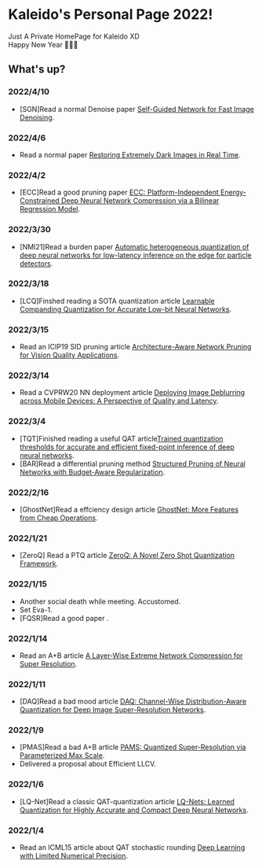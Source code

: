 # Kaleido's Personal Page 2022!  

Just A Private HomePage for Kaleido XD  
Happy New Year 🥳🥳🥳   

## What's up?  
### 2022/4/10  
* [SGN]Read a normal Denoise paper [Self-Guided Network for Fast Image Denoising]().  

### 2022/4/6  
* Read a normal paper [Restoring Extremely Dark Images in Real Time]().  

### 2022/4/2  
* [ECC]Read a good pruning paper [ECC: Platform-Independent Energy-Constrained Deep Neural Network Compression via a Bilinear Regression Model]().  

### 2022/3/30  
* [NMI21]Read a burden paper [Automatic heterogeneous quantization of deep neural networks for low-latency inference on the edge for particle detectors]().  

### 2022/3/18  
* [LCQ]Finshed reading a SOTA quantization article [Learnable Companding Quantization for Accurate Low-bit Neural Networks]().  

### 2022/3/15 
* Read an ICIP19 SID pruning article [Architecture-Aware Network Pruning for Vision Quality Applications]().  

### 2022/3/14  
* Read a CVPRW20 NN deployment article [Deploying Image Deblurring across Mobile Devices: A Perspective of Quality and Latency]().  

### 2022/3/4  
* [TQT]Finished reading a useful QAT article[Trained quantization thresholds for accurate and efficient fixed-point inference of deep neural networks]().  
* [BAR]Read a differential pruning method [Structured Pruning of Neural Networks with Budget-Aware Regularization]().  

### 2022/2/16  
* [GhostNet]Read a effciency design article [GhostNet: More Features from Cheap Operations]().  

### 2022/1/21  
* [ZeroQ] Read a PTQ article [ZeroQ: A Novel Zero Shot Quantization Framework]().  

### 2022/1/15  
* Another social death while meeting. Accustomed.  
* Set Eva-1.  
* [FQSR]Read a good paper []().  

### 2022/1/14  
* Read an A+B article [A Layer-Wise Extreme Network Compression for Super Resolution]().  

### 2022/1/11  
* [DAQ]Read a bad mood article [DAQ: Channel-Wise Distribution-Aware Quantization for Deep Image Super-Resolution Networks]().  

### 2022/1/9  
* [PMAS]Read a bad A+B article [PAMS: Quantized Super-Resolution via Parameterized Max Scale]().  
* Delivered a proposal about Efficient LLCV.  

### 2022/1/6  
* [LQ-Net]Read a classic QAT-quantization article [LQ-Nets: Learned Quantization for Highly Accurate and Compact Deep Neural Networks]().  

### 2022/1/4  
* Read an ICML15 article about QAT stochastic rounding [Deep Learning with Limited Numerical Precision]().   